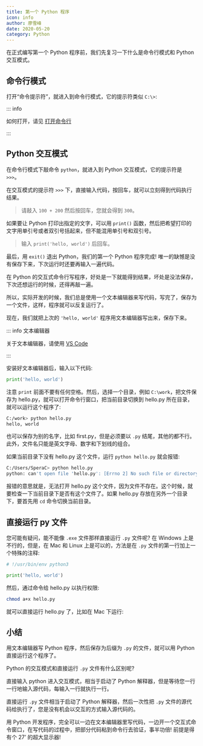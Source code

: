 ```yaml
---
title: 第一个 Python 程序
icon: info
author: 廖雪峰
date: 2020-05-20
category: Python
---
```


在正式编写第一个 Python 程序前，我们先复习一下什么是命令行模式和 Python 交互模式。

<!-- more -->

## 命令行模式

打开“命令提示符”，就进入到命令行模式，它的提示符类似 `C:\>`:

::: info

如何打开，请见 [打开命令行](../../../windows/cmd.md)

:::

## Python 交互模式

在命令行模式下敲命令 `python`，就进入到 Python 交互模式，它的提示符是 `>>>`。

在交互模式的提示符 `>>>` 下，直接输入代码，按回车，就可以立刻得到代码执行结果。

> 请敲入 `100 + 200` 然后按回车，您就会得到 `300`。

如果要让 Python 打印出指定的文字，可以用 `print()` 函数，然后把希望打印的文字用单引号或者双引号括起来，但不能混用单引号和双引号。

> 输入 `print('hello, world')` 后回车。

最后，用 `exit()` 退出 Python，我们的第一个 Python 程序完成! 唯一的缺憾是没有保存下来，下次运行时还要再输入一遍代码。

在 Python 的交互式命令行写程序，好处是一下就能得到结果，坏处是没法保存，下次还想运行的时候，还得再敲一遍。

所以，实际开发的时候，我们总是使用一个文本编辑器来写代码，写完了，保存为一个文件，这样，程序就可以反复运行了。

现在，我们就把上次的 `'hello, world'` 程序用文本编辑器写出来，保存下来。

::: info 文本编辑器

关于文本编辑器，请使用 [VS Code](../../../../software/vscode/README.md)

:::

安装好文本编辑器后，输入以下代码:

```py
print('hello, world')
```

注意 `print` 前面不要有任何空格。然后，选择一个目录，例如 `C:\work`，把文件保存为 hello.py，就可以打开命令行窗口，把当前目录切换到 hello.py 所在目录，就可以运行这个程序了:

```sh
C:/work> python hello.py
hello, world
```

也可以保存为别的名字，比如 first.py，但是必须要以 `.py` 结尾，其他的都不行。此外，文件名只能是英文字母、数字和下划线的组合。

如果当前目录下没有 hello.py 这个文件，运行 `python hello.py` 就会报错:

```sh
C:/Users/SperaC> python hello.py
python: can't open file 'hello.py': [Errno 2] No such file or directory
```

报错的意思就是，无法打开 hello.py 这个文件，因为文件不存在。这个时候，就要检查一下当前目录下是否有这个文件了。如果 hello.py 存放在另外一个目录下，要首先用 `cd` 命令切换当前目录。

## 直接运行 py 文件

您可能有疑问，能不能像 `.exe` 文件那样直接运行 `.py` 文件呢? 在 Windows 上是不行的，但是，在 Mac 和 Linux 上是可以的，方法是在 `.py` 文件的第一行加上一个特殊的注释:

```py
# !/usr/bin/env python3

print('hello, world')
```

然后，通过命令给 hello.py 以执行权限:

```sh
chmod a+x hello.py
```

就可以直接运行 hello.py 了，比如在 Mac 下运行:

## 小结

用文本编辑器写 Python 程序，然后保存为后缀为 `.py` 的文件，就可以用 Python 直接运行这个程序了。

Python 的交互模式和直接运行 `.py` 文件有什么区别呢?

直接输入 python 进入交互模式，相当于启动了 Python 解释器，但是等待您一行一行地输入源代码，每输入一行就执行一行。

直接运行 `.py` 文件相当于启动了 Python 解释器，然后一次性把 `.py` 文件的源代码给执行了，您是没有机会以交互的方式输入源代码的。

用 Python 开发程序，完全可以一边在文本编辑器里写代码，一边开一个交互式命令窗口，在写代码的过程中，把部分代码粘到命令行去验证，事半功倍! 前提是得有个 27’ 的超大显示器!
